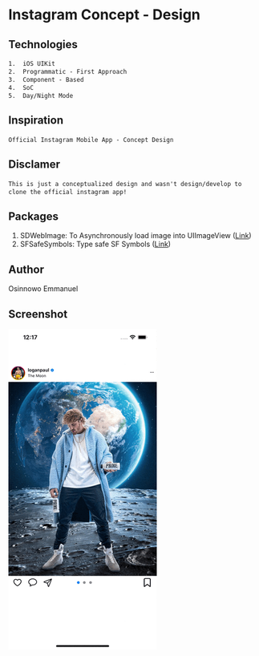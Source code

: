 # Instagram Concept - Design

## Technologies
    1.  iOS UIKit
    2.  Programmatic - First Approach
    3.  Component - Based 
    4.  SoC
    5.  Day/Night Mode

## Inspiration
    Official Instagram Mobile App - Concept Design

## Disclamer
    This is just a conceptualized design and wasn't design/develop to clone the official instagram app!

## Packages

1. SDWebImage: To Asynchronously load image into UIImageView ([Link](https://github.com/SDWebImage/SDWebImage))
2. SFSafeSymbols: Type safe SF Symbols ([Link](https://github.com/SFSafeSymbols/SFSafeSymbols))

## Author
Osinnowo Emmanuel

## Screenshot

![image description](Card/screenshot.gif)
